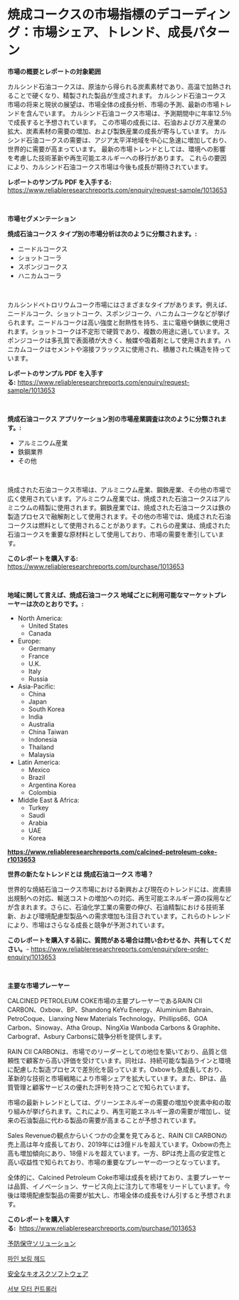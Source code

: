 <p><h1>焼成コークスの市場指標のデコーディング：市場シェア、トレンド、成長パターン</h1></p><p><strong>市場の概要とレポートの対象範囲</strong></p>
<p><p>カルシンド石油コークスは、原油から得られる炭素素材であり、高温で加熱されることで硬くなり、精製された製品が生成されます。 カルシンド石油コークス市場の将来と現状の展望は、市場全体の成長分析、市場の予測、最新の市場トレンドを含んでいます。 カルシンド石油コークス市場は、予測期間中に年率12.5％で成長すると予想されています。 この市場の成長には、石油およびガス産業の拡大、炭素素材の需要の増加、および製鉄産業の成長が寄与しています。 カルシンド石油コークスの需要は、アジア太平洋地域を中心に急速に増加しており、世界的に需要が高まっています。 最新の市場トレンドとしては、環境への影響を考慮した技術革新や再生可能エネルギーへの移行があります。 これらの要因により、カルシンド石油コークス市場は今後も成長が期待されています。</p></p>
<p><strong>レポートのサンプル PDF を入手する:</strong> <a href="https://www.reliableresearchreports.com/enquiry/request-sample/1013653">https://www.reliableresearchreports.com/enquiry/request-sample/1013653</a></p>
<p>&nbsp;</p>
<p><strong>市場セグメンテーション</strong></p>
<p><strong>焼成石油コークス タイプ別の市場分析は次のように分類されます。:</strong></p>
<p><ul><li>ニードルコークス</li><li>ショットコーラ</li><li>スポンジコークス</li><li>ハニカムコーラ</li></ul></p>
<p>&nbsp;</p>
<p><p>カルシンドペトロリウムコーク市場にはさまざまなタイプがあります。例えば、ニードルコーク、ショットコーク、スポンジコーク、ハニカムコークなどが挙げられます。ニードルコークは高い強度と耐熱性を持ち、主に電極や鋳鉄に使用されます。ショットコークは不定形で硬質であり、複数の用途に適しています。スポンジコークは多孔質で表面積が大きく、触媒や吸着剤として使用されます。ハニカムコークはセメントや溶接フラックスに使用され、積層された構造を持っています。</p></p>
<p><strong>レポートのサンプル PDF を入手する:</strong>&nbsp;<a href="https://www.reliableresearchreports.com/enquiry/request-sample/1013653">https://www.reliableresearchreports.com/enquiry/request-sample/1013653</a></p>
<p>&nbsp;</p>
<p><strong> 焼成石油コークス アプリケーション別の市場産業調査は次のように分類されます。:</strong></p>
<p><ul><li>アルミニウム産業</li><li>鉄鋼業界</li><li>その他</li></ul></p>
<p>&nbsp;</p>
<p><p>焼成された石油コークス市場は、アルミニウム産業、鋼鉄産業、その他の市場で広く使用されています。アルミニウム産業では、焼成された石油コークスはアルミニウムの精製に使用されます。鋼鉄産業では、焼成された石油コークスは鉄の製造プロセスで融解剤として使用されます。その他の市場では、焼成された石油コークスは燃料として使用されることがあります。これらの産業は、焼成された石油コークスを重要な原材料として使用しており、市場の需要を牽引しています。</p></p>
<p><strong>このレポートを購入する:</strong>&nbsp; <a href="https://www.reliableresearchreports.com/purchase/1013653">https://www.reliableresearchreports.com/purchase/1013653</a></p>
<p>&nbsp;</p>
<p><strong>地域に関して言えば、焼成石油コークス 地域ごとに利用可能なマーケットプレーヤーは次のとおりです。:</strong></p>
<p><ul>
    <li>
        North America:
        <ul>
            <li>United States</li>
            <li>Canada</li>
        </ul>
    </li>
    <li>
        Europe:
        <ul>
            <li>Germany</li>
            <li>France</li>
            <li>U.K.</li>
            <li>Italy</li>
            <li>Russia</li>
        </ul>
    </li>
    <li>
        Asia-Pacific:
        <ul>
            <li>China</li>
            <li>Japan</li>
            <li>South Korea</li>
            <li>India</li>
            <li>Australia</li>
            <li>China Taiwan</li>
            <li>Indonesia</li>
            <li>Thailand</li>
            <li>Malaysia</li>
        </ul>
    </li>
    <li>
        Latin America:
        <ul>
            <li>Mexico</li>
            <li>Brazil</li>
            <li>Argentina Korea</li>
            <li>Colombia</li>
        </ul>
    </li>
    <li>
        Middle East & Africa:
        <ul>
            <li>Turkey</li>
            <li>Saudi</li>
            <li>Arabia</li>
            <li>UAE</li>
            <li>Korea</li>
        </ul>
    </li>
    </ul></p>
<p><strong><a href="https://www.reliableresearchreports.com/calcined-petroleum-coke-r1013653">https://www.reliableresearchreports.com/calcined-petroleum-coke-r1013653</a></strong>&nbsp;</p>
<p><strong>世界の新たなトレンドとは 焼成石油コークス 市場？</strong></p>
<p><p>世界的な焼結石油コークス市場における新興および現在のトレンドには、炭素排出規制への対応、輸送コストの増加への対応、再生可能エネルギー源の採用などが含まれます。さらに、石油化学工業の需要の伸び、石油精製における技術革新、および環境配慮型製品への需求増加も注目されています。これらのトレンドにより、市場はさらなる成長と競争が予測されています。</p></p>
<p><strong>このレポートを購入する前に、質問がある場合は問い合わせるか、共有してください。</strong>- <a href="https://www.reliableresearchreports.com/enquiry/pre-order-enquiry/1013653">https://www.reliableresearchreports.com/enquiry/pre-order-enquiry/1013653</a></p>
<p>&nbsp;</p>
<p><strong>主要な市場プレーヤー</strong></p>
<p><p>CALCINED PETROLEUM COKE市場の主要プレーヤーであるRAIN CII CARBON、Oxbow、BP、Shandong KeYu Energy、Aluminium Bahrain、PetroCoque、Lianxing New Materials Technology、Phillips66、GOA Carbon、Sinoway、Atha Group、NingXia Wanboda Carbons & Graphite、Carbograf、Asbury Carbonsに競争分析を提供します。  </p><p>RAIN CII CARBONは、市場でのリーダーとしての地位を築いており、品質と信頼性で顧客から高い評価を受けています。同社は、持続可能な製品ラインと環境に配慮した製造プロセスで差別化を図っています。Oxbowも急成長しており、革新的な技術と市場戦略により市場シェアを拡大しています。また、BPは、品質管理と顧客サービスの優れた評判を持つことで知られています。  </p><p>市場の最新トレンドとしては、グリーンエネルギーの需要の増加や炭素中和の取り組みが挙げられます。これにより、再生可能エネルギー源の需要が増加し、従来の石油製品に代わる製品の需要が高まることが予想されています。  </p><p>Sales Revenueの観点からいくつかの企業を見てみると、RAIN CII CARBONの売上高は年々成長しており、2019年には3億ドルを超えています。Oxbowの売上高も増加傾向にあり、18億ドルを超えています。一方、BPは売上高の安定性と高い収益性で知られており、市場の重要なプレーヤーの一つとなっています。  </p><p>全体的に、Calcined Petroleum Coke市場は成長を続けており、主要プレーヤーは品質、イノベーション、サービス向上に注力して市場をリードしています。今後は環境配慮型製品の需要が拡大し、市場全体の成長をけん引すると予想されます。</p></p>
<p><strong>このレポートを購入する:</strong>&nbsp;&nbsp;<a href="https://www.reliableresearchreports.com/purchase/1013653">https://www.reliableresearchreports.com/purchase/1013653</a></p>
<p><p><a href="https://medium.com/@isomgleason2023/%E4%BA%88%E9%98%B2%E4%BF%9D%E5%AE%88%E3%82%BD%E3%83%AA%E3%83%A5%E3%83%BC%E3%82%B7%E3%83%A7%E3%83%B3%E5%B8%82%E5%A0%B4%E3%81%AE%E3%83%88%E3%83%AC%E3%83%B3%E3%83%89%E3%81%A8%E5%B8%82%E5%A0%B4%E5%88%86%E6%9E%90%E3%81%AF-2024%E5%B9%B4%E3%81%8B%E3%82%892031%E5%B9%B4%E3%81%BE%E3%81%A7%E3%81%AE%E4%BA%88%E6%B8%AC%E3%81%A7%E3%81%99-c8daacaf2a89">予防保守ソリューション</a></p><p><a href="https://medium.com/@leatharoan20231/%ED%95%9C%EA%B5%AD%EC%96%B4-%EB%B2%88%EC%97%AD-%ED%8C%8C%EC%9D%B8-%EB%B3%B4%EB%A7%81-%ED%97%A4%EB%93%9C-%EC%8B%9C%EC%9E%A5-%EC%A1%B0%EC%82%AC-%EB%B3%B4%EA%B3%A0%EC%84%9C-%EA%B7%B8-%EC%97%AD%EC%82%AC-%EB%B0%8F-2024%EB%85%84%EB%B6%80%ED%84%B0-2031%EB%85%84%EA%B9%8C%EC%A7%80%EC%9D%98-%EC%98%88%EC%B8%A1-%EA%B2%B0%EA%B3%BC-c617ba164b98">파인 보링 헤드</a></p><p><a href="https://medium.com/@josephee58/%E3%82%BB%E3%82%AD%E3%83%A5%E3%82%A2%E3%82%AD%E3%82%AA%E3%82%B9%E3%82%AF%E3%82%BD%E3%83%95%E3%83%88%E3%82%A6%E3%82%A7%E3%82%A2%E5%B8%82%E5%A0%B4-%E5%B8%82%E5%A0%B4%E3%82%B7%E3%82%A7%E3%82%A2-%E5%B8%82%E5%A0%B4%E3%83%88%E3%83%AC%E3%83%B3%E3%83%89-%E3%81%8A%E3%82%88%E3%81%B3%E5%B0%86%E6%9D%A5%E3%81%AE%E6%88%90%E9%95%B7%E3%81%AE%E6%8E%A2%E7%B4%A2-1fbd0b01c499">安全なキオスクソフトウェア</a></p><p><a href="https://medium.com/@gummibear5656757/servo-%EB%AA%A8%ED%84%B0-%EC%BB%A8%ED%8A%B8%EB%A1%A4%EB%9F%AC-%EC%8B%9C%EC%9E%A5-%EB%B6%84%EC%84%9D-%EA%B8%80%EB%A1%9C%EB%B2%8C-%EC%82%B0%EC%97%85-%EC%A0%84%EB%A7%9D-%EB%B0%8F-%EC%98%88%EC%B8%A1-2024%EB%85%84%EB%B6%80%ED%84%B0-2031%EB%85%84%EA%B9%8C%EC%A7%80-83d5c0666f53">서보 모터 컨트롤러</a></p></p>